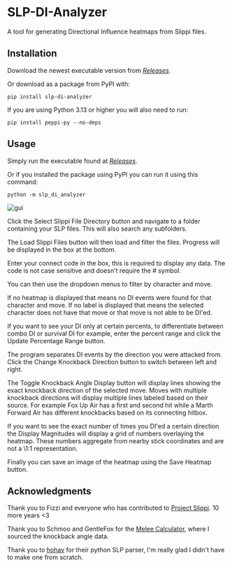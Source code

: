 # SLP-DI-Analyzer

A tool for generating Directional Influence heatmaps from Slippi files.

## Installation
Download the newest executable version from [*Releases*](http://github.com/AshleyMcGeechan/slp-di-analyzer/releases).

Or download as a package from PyPI with:
```
pip install slp-di-analyzer
```

If you are using Python 3.13 or higher you will also need to run:
```
pip install peppi-py --no-deps
```

## Usage
Simply run the executable found at [*Releases*](http://github.com/AshleyMcGeechan/slp-di-analyzer/releases).

Or if you installed the package using PyPI you can run it using this command:
```
python -m slp_di_analyzer
```

![gui](https://raw.githubusercontent.com/AshleyMcGeechan/slp-di-analyzer/tree/master/assets/gui_example.png)

Click the Select Slippi File Directory button and navigate to a folder containing your SLP files. This will also search any subfolders.

The Load Slippi Files button will then load and filter the files. Progress will be displayed in the box at the bottom.

Enter your connect code in the box, this is required to display any data. The code is not case sensitive and doesn't require the \# symbol.

You can then use the dropdown menus to filter by character and move.

If no heatmap is displayed that means no DI events were found for that character and move. If no label is displayed that means the selected character does not have that move or that move is not able to be DI'ed.

If you want to see your DI only at certain percents, to differentiate between combo DI or survival DI for example, enter the percent range and click the Update Percentage Range button.

The program separates DI events by the direction you were attacked from. Click the Change Knockback Direction button to switch between left and right.

The Toggle Knockback Angle Display button will display lines showing the exact knockback direction of the selected move. Moves with multiple knockback directions will display multiple lines labeled based on their source. For example Fox Up Air has a first and second hit while a Marth Forward Air has different knockbacks based on its connecting hitbox.

If you want to see the exact number of times you DI'ed a certain direction the Display Magnitudes will display a grid of numbers overlaying the heatmap. These numbers aggregate from nearby stick coordinates and are not a \1:1 representation.

Finally you can save an image of the heatmap using the Save Heatmap button.

## Acknowledgments

Thank you to Fizzi and everyone who has contributed to [Project Slippi](https://slippi.gg/). 10 more years <3

Thank you to Schmoo and GentleFox for the [Melee Calculator](https://ikneedata.com/calculator.html), where I sourced the knockback angle data.

Thank you to [hohav](https://github.com/hohav) for their python SLP parser, I'm really glad I didn't have to make one from scratch.
